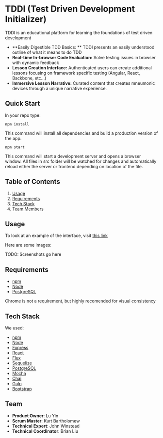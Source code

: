 # TDDI (Test Driven Development Initializer)

TDDI is an educational platform for learning the foundations of test driven development

* **Easily Digestible TDD Basics: ** TDDI presents an easily understood outline of what it means to do TDD 
* **Real-time In-browser Code Evaluation:** Solve testing issues in browser with dynamic feedback
* **Lesson Creation Interface:** Authenticated users can create additional lessons focusing on framework specific testing (Angular, React, Backbone, etc...)
* **Immersive Lesson Narrative:** Curated content that creates mneumonic devices through a unique narrative experience.

## Quick Start

In your repo type:

```
npm install
```

This command will install all dependencies and build a production
version of the app.

```
npm start
```

This command will start a development server and opens a browser window. All files in src folder will be watched for changes and automatically reload either the server or frontend depending on location of the file.


## Table of Contents

1.  [Usage](#usage)
2.  [Requirements](#requirements)
3.  [Tech Stack](#tech-stack)
4.  [Team Members](#team)

## Usage

To look at an example of the interface, visit [this link](https://tddi.herokuapp.com)

Here are some images: 

TODO: Screenshots go here

## Requirements

* [npm](https://www.npmjs.com/package/npm)
* [Node](https://nodejs.org/)
* [PostgreSQL](http://expressjs.com/)

Chrome is not a requirement, but highly recomended for visual consistency

## Tech Stack

We used: 
* [npm](https://www.npmjs.com/package/npm)
* [Node](https://nodejs.org/)
* [Express](http://expressjs.com/)
* [React](https://facebook.github.io/react/)
* [Flux](https://facebook.github.io/flux/)
* [Sequelize](docs.sequelizejs.com/)
* [PostgreSQL](www.postgresql.org/)
* [Mocha](mochajs.org/)
* [Chai](chaijs.com/)
* [Gulp](http://gulpjs.com/)
* [Bootstrap](getbootstrap.com/)


## Team

- __Product Owner__: Lu Yin
- __Scrum Master__: Kurt Bartholomew
- __Technical Expert__: John Winstead
- __Technical Coordinator__: Brian Liu